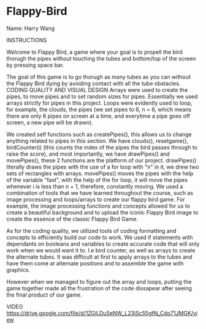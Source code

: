 # Flappy-Bird

<project>
Name: Harry Wang
  
INSTRUCTIONS
  
Welcome to Flappy Bird, a game where your goal is to propell the bird thorugh the pipes 
without touching the tubes and bottom/top of the screen by pressing space bar. 
  
The goal of this game is to go thorugh as many tubes as you can without the Flappy Bird dying by avoiding contact with all the tube obstacles. 
CODING QUALITY AND VISUAL DESIGN
Arrays were used to create the pipes, to move pipes and to set random sizes for pipes. Essentially we used arrays strictly for pipes in this project. 
Loops were evidently used to loop, for example, the clouds, the pipes (we set pipes to 6, n = 6, which means there are only 6 pipes on screen at a time, and everytime a pipe goes off screen, a new pipe will be drawn).
  
We created self functions such as createPipes(), this allows us to change anything related to pipes in this section. We have clouds(), resetgame(), birdCounter(i) (this counts the index of the pipes the bird passes through to raise the score), and most importantly, we have  drawPipes() and movePipes(), these 2 functions are the platform of our project. drawPipes() literally draws the pipes with the use of a for loop with "n" in it, we drew two sets of rectangles with arrays. movePipes() moves the pipes with the help of the variable "fast", with the help of the for loop, it will move the pipes whenever i is less than n + 1, therefore, constantly moving.
We used a combination of tools that we have learned throughout the course, such as image processing and loops/arrays to create our flappy bird game. 
For example, the image processing functions and concepts allowed for us to create a beautiful background and to upload the iconic Flappy Bird image to create the essence of the classic Flappy Bird Game.  
  
As for the coding quality, we utilized tools of coding formatting and concepts to efficiently build our code to work. We used if statements with dependants on booleans and variables to create accurate code that will only work when we would want it to. 
I.e bird counter, as well as arrays to create the alternate tubes. It was difficult at first to apply arrays to the tubes and have them come at alternate positions and to assemble the game with graphics. 
  
However when we managed to figure out the array and loops, putting the game together made all the frustration of the code dissapear after seeing the final product of our game.
  
VIDEO
https://drive.google.com/file/d/1ZGjLDu5eNW_L23jSc55gfN_Cdo71JMGK/view
